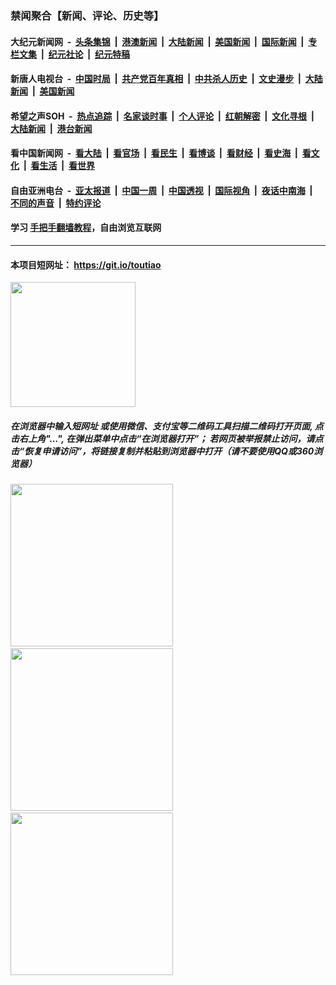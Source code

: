 ### 禁闻聚合【新闻、评论、历史等】

#### 大纪元新闻网 &nbsp;-&nbsp; [头条集锦](indexes/E头条集锦.md?t=03020731) &nbsp;|&nbsp; [港澳新闻](indexes/E港澳新闻.md?t=03020731)  &nbsp;|&nbsp; [大陆新闻](indexes/E大陆新闻.md?t=03020731) &nbsp;|&nbsp; [美国新闻](indexes/E美国新闻.md?t=03020731) &nbsp;|&nbsp; [国际新闻](indexes/E国际新闻.md?t=03020731) &nbsp;|&nbsp; [专栏文集](indexes/E专栏文集.md?t=03020731) &nbsp;|&nbsp; [纪元社论](indexes/E纪元社论.md?t=03020731) &nbsp;|&nbsp; [纪元特稿](indexes/E纪元特稿.md?t=03020731) 

#### 新唐人电视台 &nbsp;-&nbsp; [中国时局](indexes/N中国时局.md?t=03020731) &nbsp;|&nbsp; [共产党百年真相](indexes/N共产党百年真相.md?t=03020731) &nbsp;|&nbsp; [中共杀人历史](indexes/N中共杀人历史.md?t=03020731) &nbsp;|&nbsp; [文史漫步](indexes/N文史漫步.md?t=03020731) &nbsp;|&nbsp; [大陆新闻](indexes/N大陆新闻.md?t=03020731) &nbsp;|&nbsp; [美国新闻](indexes/N美国新闻.md?t=03020731)

#### 希望之声SOH &nbsp;-&nbsp; [热点追踪](indexes/H热点追踪.md?t=03020731) &nbsp;|&nbsp; [名家谈时事](indexes/H名家谈时事.md?t=03020731) &nbsp;|&nbsp; [个人评论](indexes/H个人评论.md?t=03020731)  &nbsp;|&nbsp; [红朝解密](indexes/H红朝解密.md?t=03020731) &nbsp;|&nbsp; [文化寻根](indexes/H文化寻根.md?t=03020731) &nbsp;|&nbsp; [大陆新闻](indexes/H大陆新闻.md?t=03020731) &nbsp;|&nbsp; [港台新闻](indexes/H港台新闻.md?t=03020731)

#### 看中国新闻网 &nbsp;-&nbsp; [看大陆](indexes/S看大陆.md?t=03020731) &nbsp;|&nbsp; [看官场](indexes/S看官场.md?t=03020731) &nbsp;|&nbsp; [看民生](indexes/S看民生.md?t=03020731)  &nbsp;|&nbsp; [看博谈](indexes/S看博谈.md?t=03020731) &nbsp;|&nbsp; [看财经](indexes/S看财经.md?t=03020731) &nbsp;|&nbsp; [看史海](indexes/S看史海.md?t=03020731) &nbsp;|&nbsp; [看文化](indexes/S看文化.md?t=03020731) &nbsp;|&nbsp; [看生活](indexes/S看生活.md?t=03020731) &nbsp;|&nbsp; [看世界](indexes/S看世界.md?t=03020731)

#### 自由亚洲电台 &nbsp;-&nbsp; [亚太报道](indexes/R亚太报道.md?t=03020731) &nbsp;|&nbsp; [中国一周](indexes/R中国一周.md?t=03020731) &nbsp;|&nbsp; [中国透视](indexes/R中国透视.md?t=03020731)  &nbsp;|&nbsp; [国际视角](indexes/R国际视角.md?t=03020731) &nbsp;|&nbsp; [夜话中南海](indexes/R夜话中南海.md?t=03020731) &nbsp;|&nbsp; [不同的声音](indexes/R不同的声音.md?t=03020731) &nbsp;|&nbsp; [特约评论](indexes/R特约评论.md?t=03020731)

#### 学习 [手把手翻墙教程](https://github.com/gfw-breaker/guides/wiki)，自由浏览互联网

----

#### 本项目短网址： https://git.io/toutiao
<img src="https://raw.githubusercontent.com/gfw-breaker/banned-news/master/scripts/img/qr.png" width="200px"/>  

##### 在浏览器中输入短网址 或使用微信、支付宝等二维码工具扫描二维码打开页面, 点击右上角"...", 在弹出菜单中点击“在浏览器打开”； 若网页被举报禁止访问，请点击“恢复申请访问”，将链接复制并粘贴到浏览器中打开（请不要使用QQ或360浏览器）

<img src="https://raw.githubusercontent.com/gfw-breaker/banned-news/master/scripts/img/1.png" width="260px"/> &nbsp; <img src="https://raw.githubusercontent.com/gfw-breaker/banned-news/master/scripts/img/2.png" width="260px"/> &nbsp; <img src="https://raw.githubusercontent.com/gfw-breaker/banned-news/master/scripts/img/3.png" width="260px"/>
